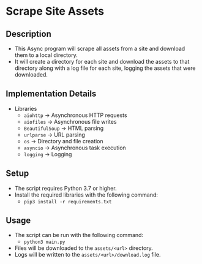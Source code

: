# Scrape Site Assets

## Description
- This Async program will scrape all assets from a site and download them to a local directory.
- It will create a directory for each site and download the assets to that directory along with a log file for each site, logging the assets that were downloaded.


## Implementation Details
- Libraries
    - `aiohttp` -> Asynchronous HTTP requests
    - `aiofiles` -> Asynchronous file writes
    - `BeautifulSoup` -> HTML parsing
    - `urlparse` -> URL parsing
    - `os` -> Directory and file creation
    - `asyncio` -> Asynchronous task execution
    - `logging` -> Logging

## Setup
- The script requires Python 3.7 or higher.
- Install the required libraries with the following command:
    - `pip3 install -r requirements.txt`

## Usage
- The script can be run with the following command:
    - `python3 main.py`
- Files will be downloaded to the `assets/<url>` directory.
- Logs will be written to the `assets/<url>/download.log` file.

